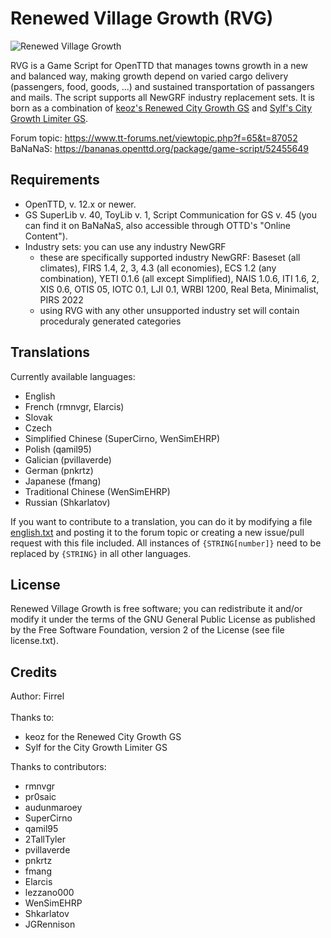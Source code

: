 # Renewed Village Growth (RVG)

![Renewed Village Growth](https://i.imgur.com/37J9Kn4.png)

RVG is a Game Script for OpenTTD that manages towns growth in a new and balanced way, making growth depend on varied cargo delivery (passengers, food, goods, ...) and sustained transportation of passangers and mails. The script supports all NewGRF industry replacement sets. It is born as a combination of [keoz's Renewed City Growth GS](https://www.tt-forums.net/viewtopic.php?f=65&t=69827) and [Sylf's City Growth Limiter GS](https://www.tt-forums.net/viewtopic.php?t=58238).

Forum topic: https://www.tt-forums.net/viewtopic.php?f=65&t=87052<br/>
BaNaNaS: https://bananas.openttd.org/package/game-script/52455649

## Requirements

- OpenTTD, v. 12.x or newer.
- GS SuperLib v. 40, ToyLib v. 1, Script Communication for GS v. 45 (you can find it on BaNaNaS, also accessible
  through OTTD's "Online Content").
- Industry sets: you can use any industry NewGRF
    - these are specifically supported industry NewGRF: Baseset (all climates), FIRS 1.4, 2, 3, 4.3
  (all economies), ECS 1.2 (any combination), YETI 0.1.6
  (all except Simplified), NAIS 1.0.6, ITI 1.6, 2, XIS 0.6, OTIS 05, IOTC 0.1, LJI 0.1, WRBI 1200,
  Real Beta, Minimalist, PIRS 2022
    - using RVG with any other unsupported industry set will contain proceduraly generated categories

## Translations
Currently available languages:
- English
- French (rmnvgr, Elarcis)
- Slovak
- Czech
- Simplified Chinese (SuperCirno, WenSimEHRP)
- Polish (qamil95)
- Galician (pvillaverde)
- German (pnkrtz)
- Japanese (fmang)
- Traditional Chinese (WenSimEHRP)
- Russian (Shkarlatov)

If you want to contribute to a translation, you can do it by modifying a file [english.txt](lang/english.txt) and posting it to the forum topic or creating a new issue/pull request with this file included. All instances of `{STRING[number]}` need to be replaced by `{STRING}` in all other languages.

## License

Renewed Village Growth is free software; you can redistribute it and/or
modify it under the terms of the GNU General Public License as
published by the Free Software Foundation, version 2 of the License
(see file license.txt).

## Credits

Author: Firrel<br><br>
Thanks to:
- keoz for the Renewed City Growth GS
- Sylf for the City Growth Limiter GS

Thanks to contributors:
- rmnvgr
- pr0saic
- audunmaroey
- SuperCirno
- qamil95
- 2TallTyler
- pvillaverde
- pnkrtz
- fmang
- Elarcis
- lezzano000
- WenSimEHRP
- Shkarlatov
- JGRennison